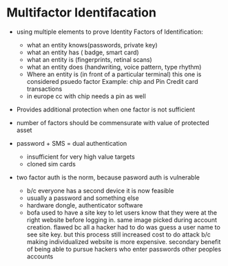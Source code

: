 # Multifactor Identifacation

- using multiple elements to prove Identity
Factors of Identification:
	- what an entity knows(passwords, private key)
	- what an entity has ( badge, smart card)
	- what an entity is (fingerprints, retinal scans)
	- what an entity does (handwriting, voice pattern, type rhythm)
	- Where an entity is (in front of a particular terminal) this one is considered psuedo factor
Example: chip and Pin Credit card transactions
	- in europe cc with chip needs a pin as well

- Provides additional protection when one factor is not sufficient
- number of factors should be commensurate with value of protected asset
- password + SMS = dual authentication
	- insufficient for very high value targets
	- cloned sim cards
- two factor auth is the norm, because pasword auth is vulnerable
	- b/c everyone has a second device it is now feasible
	- usually a password and something else
	- hardware dongle, authenticator software
	- bofa used to have a site key to let users know that they were at the right website
		before logging in. same image picked during account creation.
		flawed bc all a hacker had to do was guess a user name to see site key.
		but this process still increased cost to do attack b/c making individualized website is 
		more expensive. secondary benefit of being able to pursue hackers who enter passwords
		other peoples accounts

